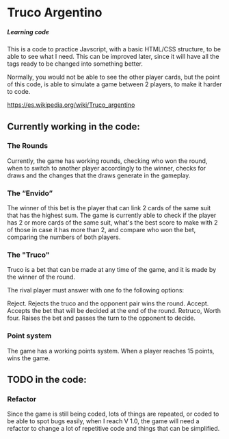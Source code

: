 # Truco Argentino

##### Learning code

This is a code to practice Javscript, with a basic HTML/CSS structure, to be able to see what I need. This can be improved later, since it will have all the tags ready to be changed into something better.

Normally, you would not be able to see the other player cards, but the point of this code, is able to simulate a game between 2 players, to make it harder to code.

https://es.wikipedia.org/wiki/Truco_argentino

## Currently working in the code:

### The Rounds

Currently, the game has working rounds, checking who won the round, when to switch to another player accordingly to the winner, checks for draws and the changes that the draws generate in the gameplay.

### The “Envido”

The winner of this bet is the player that can link 2 cards of the same suit that has the highest sum. The game is currently able to check if the player has 2 or more cards of the same suit, what's the best score to make with 2 of those in case it has more than 2, and compare who won the bet, comparing the numbers of both players.

### The "Truco"

Truco is a bet that can be made at any time of the game, and it is made by the winner of the round.

The rival player must answer with one fo the following options:

Reject. Rejects the truco and the opponent pair wins the round.
Accept. Accepts the bet that will be decided at the end of the round.
Retruco, Worth four. Raises the bet and passes the turn to the opponent to decide.

### Point system

The game has a working points system. When a player reaches 15 points, wins the game.

## TODO in the code:

### Refactor

Since the game is still being coded, lots of things are repeated, or coded to be able to spot bugs easily, when I reach V 1.0, the game will need a refactor to change a lot of repetitive code and things that can be simplified.
